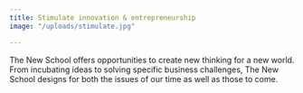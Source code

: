 ```yaml
---
title: Stimulate innovation & entrepreneurship
image: "/uploads/stimulate.jpg"

---
```


The New School offers opportunities to create new thinking for a new world. From incubating ideas to solving specific business challenges, The New School designs for both the issues of our time as well as those to come.
